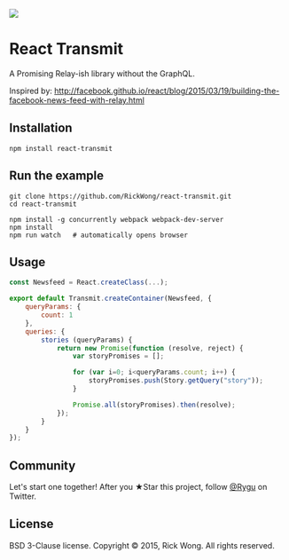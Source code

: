 ![](http://i.imgur.com/wZNNrl4.png?1)

# React Transmit

A Promising Relay-ish library without the GraphQL.

Inspired by: http://facebook.github.io/react/blog/2015/03/19/building-the-facebook-news-feed-with-relay.html

## Installation

	npm install react-transmit

## Run the example

````
git clone https://github.com/RickWong/react-transmit.git
cd react-transmit

npm install -g concurrently webpack webpack-dev-server
npm install
npm run watch   # automatically opens browser
````

## Usage

````js
const Newsfeed = React.createClass(...);

export default Transmit.createContainer(Newsfeed, {
	queryParams: {
		count: 1
	},
	queries: {
		stories (queryParams) {
			return new Promise(function (resolve, reject) {
				var storyPromises = [];

				for (var i=0; i<queryParams.count; i++) {
					storyPromises.push(Story.getQuery("story"));
				}

				Promise.all(storyPromises).then(resolve);
			});
		}
	}
});
````

## Community

Let's start one together! After you ★Star this project, follow [@Rygu](https://twitter.com/rygu)
on Twitter.

## License

BSD 3-Clause license. Copyright © 2015, Rick Wong. All rights reserved.
